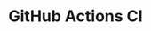 # GitHub Actions CI


























































































































































































































































































































































































































































































































































































































































































































































































































































































































































































































































































































































































































































































































































































































































































































































































































































































































































































































































































































































































































































































































































































































































































































































































































































































































































































































































































































































































































